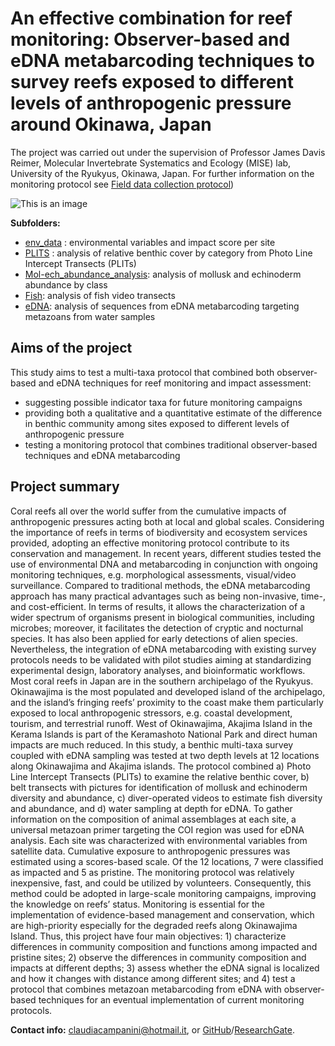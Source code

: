 # An effective combination for reef monitoring: Observer-based and eDNA metabarcoding techniques to survey reefs exposed to different levels of anthropogenic pressure around Okinawa, Japan 

The project was carried out under the supervision of Professor James Davis Reimer, Molecular Invertebrate Systematics and Ecology (MISE) lab, University of the Ryukyus, Okinawa, Japan. 
For further information on the monitoring protocol see [Field data collection protocol](/Campanini-Field-data_collection_protocol.pdf))

![This is an image](/survey_pic.jpg)

**Subfolders:**
- [env_data](/Env_data/) : environmental variables and impact score per site
- [PLITS](/Multi-taxa_data/PLITs/) : analysis of relative benthic cover by category from Photo Line Intercept Transects (PLITs)
- [Mol-ech_abundance_analysis](/Multi-taxa_data/MollEchino/): analysis of mollusk and echinoderm abundance by class
- [Fish](/Multi-taxa_data/Fish/): analysis of fish video transects
- [eDNA](/Multi-taxa_data/eDNA/): analysis of sequences from eDNA metabarcoding targeting metazoans from water samples

## Aims of the project

This study aims to test a multi-taxa protocol that combined both observer-based and eDNA techniques for reef monitoring and impact assessment: 
- suggesting possible indicator taxa for future monitoring campaigns
- providing both a qualitative and a quantitative estimate of the difference in benthic community among sites exposed to different levels of anthropogenic pressure
- testing a monitoring protocol that combines traditional observer-based techniques and eDNA metabarcoding

## Project summary

Coral reefs all over the world suffer from the cumulative impacts of anthropogenic pressures acting both at local and global scales. Considering the importance of reefs in terms of biodiversity and ecosystem services provided, adopting an effective monitoring protocol contribute to its conservation and management.
In recent years, different studies tested the use of environmental DNA and metabarcoding in conjunction with ongoing monitoring techniques, e.g. morphological assessments, visual/video surveillance. Compared to traditional methods, the eDNA metabarcoding approach has many practical advantages such as being non-invasive, time-, and cost-efficient. In terms of results, it allows the characterization of a wider spectrum of organisms present in biological communities, including microbes; moreover, it facilitates the detection of cryptic and nocturnal species. It has also been applied for early detections of alien species. Nevertheless, the integration of eDNA metabarcoding with existing survey protocols needs to be validated with pilot studies aiming at standardizing experimental design, laboratory analyses, and bioinformatic workflows.
Most coral reefs in Japan are in the southern archipelago of the Ryukyus. Okinawajima is the most populated and developed island of the archipelago, and the island’s fringing reefs’ proximity to the coast make them particularly exposed to local anthropogenic stressors, e.g. coastal development, tourism, and terrestrial runoff. West of Okinawajima, Akajima Island in the Kerama Islands is part of the Keramashoto National Park and direct human impacts are much reduced.
In this study, a benthic multi-taxa survey coupled with eDNA sampling was tested at two depth levels at 12 locations along Okinawajima and Akajima islands. The protocol combined a) Photo Line Intercept Transects (PLITs) to examine the relative benthic cover, b) belt transects with pictures for identification of mollusk and echinoderm diversity and abundance, c) diver-operated videos to estimate fish diversity and abundance, and d) water sampling at depth for eDNA. To gather information on the composition of animal assemblages at each site, a universal metazoan primer targeting the COI region was used for eDNA analysis.
Each site was characterized with environmental variables from satellite data. Cumulative exposure to anthropogenic pressures was estimated using a scores-based scale. Of the 12 locations, 7 were classified as impacted and 5 as pristine.
The monitoring protocol was relatively inexpensive, fast, and could be utilized by volunteers. Consequently, this method could be adopted in large-scale monitoring campaigns, improving the knowledge on reefs’ status. Monitoring is essential for the implementation of evidence-based management and conservation, which are high-priority especially for the degraded reefs along Okinawajima Island. Thus, this project have four main objectives: 1) characterize differences in community composition and functions among impacted and pristine sites; 2) observe the differences in community composition and impacts at different depths; 3) assess whether the eDNA signal is localized and how it changes with distance among different sites; and 4) test a protocol that combines metazoan metabarcoding from eDNA with observer-based techniques for an eventual implementation of current monitoring protocols.

**Contact info:** claudiacampanini@hotmail.it, or [GitHub](https://github.com/CCampanini)/[ResearchGate](https://www.researchgate.net/profile/Claudia-Campanini).

 

